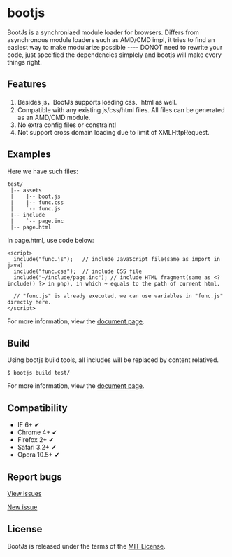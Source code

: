 bootjs
======

BootJs is a synchroniaed module loader for browsers. Differs from asynchronous module loaders such as AMD/CMD impl, it tries to find an easiest way to make modularize possible ---- DONOT need to rewrite your code, just specified the dependencies simplely and bootjs will make every things right.

## Features

1. Besides js，BootJs supports loading css、html as well.
2. Compatible with any existing js/css/html files. All files can be generated as an AMD/CMD module.
3. No extra config files or constraint! 
4. Not support cross domain loading due to limit of XMLHttpRequest.

## Examples

Here we have such files:
    
    test/
     |-- assets
     |    |-- boot.js
     |    |-- func.css
     |    `-- func.js
     |-- include
     |    `-- page.inc
     |-- page.html
    
In page.html, use code below:

    <script>
      include("func.js");   // include JavaScript file(same as import in java)
      include("func.css");  // include CSS file
      include("~/include/page.inc"); // include HTML fragment(same as <? include() ?> in php), in which ~ equals to the path of current html.
	  
	  // "func.js" is already executed, we can use variables in "func.js" directly here.
    </script>
	
For more information, view the [document page](https://github.com/bootjs/bootjs/wiki/api).

## Build

Using bootjs build tools, all includes will be replaced by content relatived.

    $ bootjs build test/
	
For more information, view the [document page](https://github.com/bootjs/bootjs/wiki/build).

## Compatibility

- IE 6+             ✔
- Chrome 4+         ✔
- Firefox 2+        ✔
- Safari 3.2+       ✔
- Opera 10.5+       ✔

## Report bugs

[View issues](https://github.com/bootjs/bootjs/issues)

[New issue](https://github.com/bootjs/bootjs/issues/new)

## License

BootJs is released under the terms of the [MIT License](LICENSE.md).



